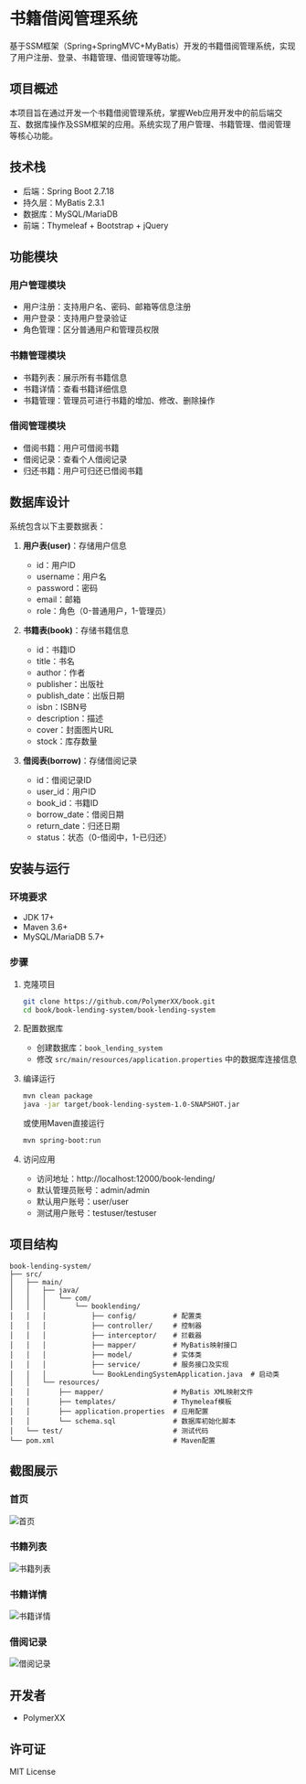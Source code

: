 # 书籍借阅管理系统

基于SSM框架（Spring+SpringMVC+MyBatis）开发的书籍借阅管理系统，实现了用户注册、登录、书籍管理、借阅管理等功能。

## 项目概述

本项目旨在通过开发一个书籍借阅管理系统，掌握Web应用开发中的前后端交互、数据库操作及SSM框架的应用。系统实现了用户管理、书籍管理、借阅管理等核心功能。

## 技术栈

- 后端：Spring Boot 2.7.18
- 持久层：MyBatis 2.3.1
- 数据库：MySQL/MariaDB
- 前端：Thymeleaf + Bootstrap + jQuery

## 功能模块

### 用户管理模块
- 用户注册：支持用户名、密码、邮箱等信息注册
- 用户登录：支持用户登录验证
- 角色管理：区分普通用户和管理员权限

### 书籍管理模块
- 书籍列表：展示所有书籍信息
- 书籍详情：查看书籍详细信息
- 书籍管理：管理员可进行书籍的增加、修改、删除操作

### 借阅管理模块
- 借阅书籍：用户可借阅书籍
- 借阅记录：查看个人借阅记录
- 归还书籍：用户可归还已借阅书籍

## 数据库设计

系统包含以下主要数据表：

1. **用户表(user)**：存储用户信息
   - id：用户ID
   - username：用户名
   - password：密码
   - email：邮箱
   - role：角色（0-普通用户，1-管理员）

2. **书籍表(book)**：存储书籍信息
   - id：书籍ID
   - title：书名
   - author：作者
   - publisher：出版社
   - publish_date：出版日期
   - isbn：ISBN号
   - description：描述
   - cover：封面图片URL
   - stock：库存数量

3. **借阅表(borrow)**：存储借阅记录
   - id：借阅记录ID
   - user_id：用户ID
   - book_id：书籍ID
   - borrow_date：借阅日期
   - return_date：归还日期
   - status：状态（0-借阅中，1-已归还）

## 安装与运行

### 环境要求
- JDK 17+
- Maven 3.6+
- MySQL/MariaDB 5.7+

### 步骤

1. 克隆项目
   ```bash
   git clone https://github.com/PolymerXX/book.git
   cd book/book-lending-system/book-lending-system
   ```

2. 配置数据库
   - 创建数据库：`book_lending_system`
   - 修改 `src/main/resources/application.properties` 中的数据库连接信息

3. 编译运行
   ```bash
   mvn clean package
   java -jar target/book-lending-system-1.0-SNAPSHOT.jar
   ```
   或使用Maven直接运行
   ```bash
   mvn spring-boot:run
   ```

4. 访问应用
   - 访问地址：http://localhost:12000/book-lending/
   - 默认管理员账号：admin/admin
   - 默认用户账号：user/user
   - 测试用户账号：testuser/testuser

## 项目结构

```
book-lending-system/
├── src/
│   ├── main/
│   │   ├── java/
│   │   │   └── com/
│   │   │       └── booklending/
│   │   │           ├── config/         # 配置类
│   │   │           ├── controller/     # 控制器
│   │   │           ├── interceptor/    # 拦截器
│   │   │           ├── mapper/         # MyBatis映射接口
│   │   │           ├── model/          # 实体类
│   │   │           ├── service/        # 服务接口及实现
│   │   │           └── BookLendingSystemApplication.java  # 启动类
│   │   └── resources/
│   │       ├── mapper/                 # MyBatis XML映射文件
│   │       ├── templates/              # Thymeleaf模板
│   │       ├── application.properties  # 应用配置
│   │       └── schema.sql              # 数据库初始化脚本
│   └── test/                           # 测试代码
└── pom.xml                             # Maven配置
```

## 截图展示

### 首页
![首页](https://example.com/screenshots/home.png)

### 书籍列表
![书籍列表](https://example.com/screenshots/book-list.png)

### 书籍详情
![书籍详情](https://example.com/screenshots/book-detail.png)

### 借阅记录
![借阅记录](https://example.com/screenshots/borrow-list.png)

## 开发者

- PolymerXX

## 许可证

MIT License